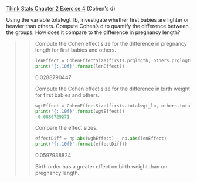 [Think Stats Chapter 2 Exercise 4](http://greenteapress.com/thinkstats2/html/thinkstats2003.html#toc24) (Cohen's d)  
  
Using the variable totalwgt_lb, investigate whether first babies are lighter or heavier than others. Compute Cohen’s d to quantify the difference between the groups. How does it compare to the difference in pregnancy length?  
  
>> Compute the Cohen effect size for the difference in pregnancy length for first babies and others.  
>> ```python
>> lenEffect = CohenEffectSize(firsts.prglngth, others.prglngth)
>> print('{:.10f}'.format(lenEffect))
>> ```
>> 0.0288790447
>>
>> Compute the Cohen effect size for the difference in birth weight for first babies and others.  
>> ```python
>> wgtEffect = CohenEffectSize(firsts.totalwgt_lb, others.totalwgt_lb)
>> print('{:.10f}'.format(wgtEffect))
>> -0.0886729271
>> ```
>>
>> Compare the effect sizes.  
>> ```python
>> effectDiff = np.abs(wghEffect) - np.abs(lenEffect)
>> print('{:.10f}'.format(effectDiff))
>> ```
>> 0.0597938824
>>
>> Birth order has a greater effect on birth weight than on pregnancy length.
>>
